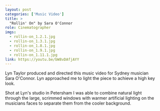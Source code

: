 ```yaml
---
layout: post
categories: ['Music Video']
title: >
  "Rollin' On" by Sara O'Connor
role: Cinematographer
imgs: 
  - rollin-on_1.2.1.jpg
  - rollin-on_1.3.1.jpg
  - rollin-on_1.8.1.jpg
  - rollin-on_1.9.1.jpg
  - rollin-on_1.11.1.jpg
link: https://youtu.be/bW8vDAfjAYY
---
```


Lyn Taylor produced and directed this music video for Sydney musician Sara O'Connor. Lyn approached me to light the 
piece to achieve a high key look.

Shot at Lyn's studio in Petersham I was able to combine natural light through the large, scrimmed windows with warmer
artificial lighting on the musicians faces to separate them from the cooler background.

